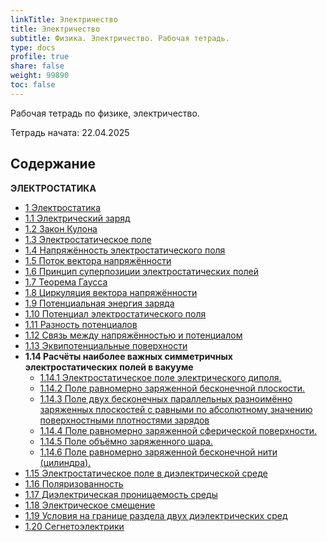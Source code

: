 ```yaml
---
linkTitle: Электричество
title: Электричество
subtitle: Физика. Электричество. Рабочая тетрадь.
type: docs
profile: true
share: false
weight: 99890
toc: false
---
```


Рабочая тетрадь по физике, электричество.

Тетрадь начата: 22.04.2025

## Содержание

**ЭЛЕКТРОСТАТИКА**

- [1 Электростатика](/docs/electromagnetism-2025/1-electrostatics)
- [1.1 Электрический заряд](/docs/electromagnetism-2025/1-1-electric-charge)
- [1.2 Закон Кулона](/docs/electromagnetism-2025/1-2-coulombs-law)
- [1.3 Электростатическое поле](/docs/electromagnetism-2025/1-3-electrostatic-field)
- [1.4 Напряжённость электростатического поля](/docs/electromagnetism-2025/1-4-electrostatic-field-strength)
- [1.5 Поток вектора напряжённости](/docs/electromagnetism-2025/1-5-flux-of-the-voltage-vector)
- [1.6 Принцип суперпозиции электростатических полей](/docs/electromagnetism-2025/1-6-superposition-principle-of-electrostatic-fields)
- [1.7 Теорема Гаусса](/docs/electromagnetism-2025/1-7-gauss-theorem)
- [1.8 Циркуляция вектора напряжённости](/docs/electromagnetism-2025/1-8-circulation-of-the-voltage-vector)
- [1.9 Потенциальная энергия заряда](/docs/electromagnetism-2025/1-9-potential-energy-of-charge)
- [1.10 Потенциал электростатического поля](/docs/electromagnetism-2025/1-10-electrostatic-field-potential)
- [1.11 Разность потенциалов](/docs/electromagnetism-2025/1-11-potential-difference)
- [1.12 Связь между напряжённостью и потенциалом](/docs/electromagnetism-2025/1-12-relationship-between-voltage-and-potential)
- [1.13 Эквипотенциальные поверхности](/docs/electromagnetism-2025/1-13-equipotential-surfaces)
- **1.14 Расчёты наиболее важных симметричных электростатических полей в вакууме**
  - [1.14.1 Электростатическое поле электрического диполя.](/docs/electromagnetism-2025/1-14-1-electrostatic-field-of-an-electric-dipole)
  - [1.14.2 Поле равномерно заряженной бесконечной плоскости.](/docs/electromagnetism-2025/1-14-2-field-of-a-uniformly-charged-infinite-plane)
  - [1.14.3 Поле двух бесконечных параллельных разноимённо заряженных плоскостей с равными по абсолютному значению поверхностными плотностями зарядов](/docs/electromagnetism-2025/1-14-3-field-of-two-differently-charged-planes)
  - [1.14.4 Поле равномерно заряженной сферической поверхности.](/docs/electromagnetism-2025/1-14-4-field-of-a-spherical-surface)
  - [1.14.5 Поле объёмно заряженного шара.](/docs/electromagnetism-2025/1-14-5-field-of-a-volume-charged-ball)
  - [1.14.6 Поле равномерно заряженной бесконечной нити (цилиндра).](/docs/electromagnetism-2025/1-14-6-field-of-a-charged-filament)
- [1.15 Электростатическое поле в диэлектрической среде](/docs/electromagnetism-2025/1-15-electrostatic-field-in-a-dielectric)
- [1.16 Поляризованность](/docs/electromagnetism-2025/1-16-polarisability)
- [1.17 Диэлектрическая проницаемость среды](/docs/electromagnetism-2025/1-17-dielectric-constant)
- [1.18 Электрическое смещение](/docs/electromagnetism-2025/1-18-electrical-displacement)
- [1.19 Условия на границе раздела двух диэлектрических сред](/docs/electromagnetism-2025/1-19-dielectric-boundary)
- [1.20 Сегнетоэлектрики](/docs/electromagnetism-2025/1-20-ferroelectrics)